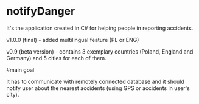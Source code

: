 # notifyDanger

It's the application created in C# for helping people in reporting accidents.

v1.0.0 (final) - added multilingual feature (PL or ENG)

v0.9 (beta version) - contains 3 exemplary countries (Poland, England and Germany) and 5 cities for each of them.

#main goal

It has to communicate with remotely connected database and it should notify user about the nearest accidents (using GPS or accidents in user's city).
